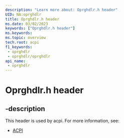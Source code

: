 ```yaml
---
description: "Learn more about: Oprghdlr.h header"
UID: NA:oprghdlr
title: Oprghdlr.h header
ms.date: 03/02/2023
keywords: ["Oprghdlr.h header"]
ms.keywords: 
ms.topic: overview
tech.root: acpi
f1_keywords:
 - oprghdlr
 - oprghdlr/oprghdlr
api_name:
 - oprghdlr
---
```


# Oprghdlr.h header

## -description

This header is used by acpi. For more information, see:

- [ACPI](../_acpi/index.md)
